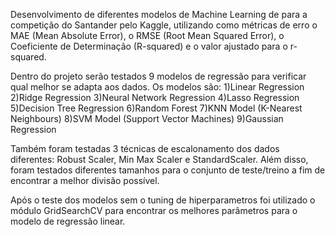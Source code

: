 Desenvolvimento de diferentes modelos de Machine Learning de para a competição do Santander pelo Kaggle, utilizando como métricas de erro o MAE (Mean Absolute Error), o RMSE (Root Mean Squared Error), o Coeficiente de Determinação (R-squared) e o valor ajustado para o r-squared. 

Dentro do projeto serão testados 9 modelos de regressão para verificar qual melhor se adapta aos dados. Os modelos são: 
1)Linear Regression
2)Ridge Regression
3)Neural Network Regression
4)Lasso Regression
5)Decision Tree Regression
6)Random Forest
7)KNN Model (K-Nearest Neighbours)
8)SVM Model (Support Vector Machines)
9)Gaussian Regression

Também foram testadas 3 técnicas de escalonamento dos dados diferentes: Robust Scaler, Min Max Scaler e StandardScaler. Além disso, foram testados diferentes tamanhos para o conjunto de teste/treino a fim de encontrar a melhor divisão possível.

Após o teste dos modelos sem o tuning de hiperparametros foi utilizado o módulo GridSearchCV para encontrar os melhores parâmetros para o modelo de regressão linear.
